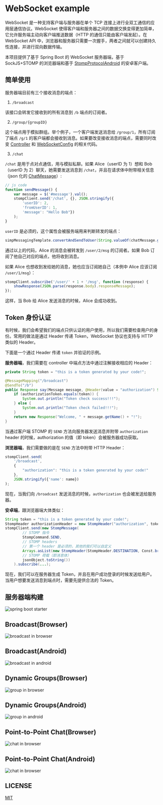 # WebSocket example

WebSocket 是一种支持客户端与服务器在单个 TCP 连接上进行全双工通信的应用层通信协议。WebSocket 使得客户端和服务器之间的数据交换变得更加简单，它允许服务端主动向客户端推送数据（HTTP 的通信只能由客户端发起）。在 WebSocket API 中，浏览器和服务器只需要一次握手，两者之间就可以创建持久性连接，并进行双向数据传输。

本项目提供了基于 Spring Boot 的 WebSocket 服务器端，基于 SockJS+STOMP 的浏览器端和基于 [StompProtocolAndroid](https://github.com/NaikSoftware/StompProtocolAndroid) 的安卓客户端。

## 简单使用

服务器端目前有三个接收消息的端点：

1. `/broadcast`

该接口会转发它接收到的所有消息到 `/b` 端点的订阅者。

2. `/group/{groupID}`

这个端点用于模拟群组。举个例子，一个客户端发送消息给 `/group/1`，所有订阅了端点 `/g/1` 的客户端都会接收到消息。如果要改变接收消息的端点，需要同时改变 [Controller](WebSocketServer/src/main/java/me/xlui/im/web/WebSocketController.java#L29) 和 [WebSocketConfig](WebSocketServer/src/main/java/me/xlui/im/config/WebSocketConfig.java#L26) 的相关代码。

3. `/chat`

`/chat` 是用于点对点通信，用与模拟私聊。如果 Alice（userID 为 1）想和 Bob（userID 为 2）聊天，她需要发送消息到 `/chat`，并且在请求体中附带相关信息（json 化的 [ChatMessage](WebSocketServer/src/main/java/me/xlui/im/message/ChatMessage.java)）:

```js
// js code
function sendMessage() {
    var message = $('#message').val();
    stompClient.send('/chat', {}, JSON.stringify({
        'userID': 2, 
        'fromUserID': 1, 
        'message': "Hello Bob"})
    );
}
```

`userID` 是必须的，这个属性会被服务端用来判断转发的端点：

```java
simpMessagingTemplate.convertAndSendToUser(String.valueOf(chatMessage.getUserID()), "/msg", response);
```

通过以上的代码，Alice 的消息会被转发到 `/user/2/msg` 的订阅者。如果 Bob 订阅了他自己对应的端点，他将收到消息。

如果 Alice 也想收到发给她的消息，她也应当订阅她自己（本例中 Alice 应该订阅 `/user/1/msg`）：

```js
stompClient.subscribe('/user/' + 1 + '/msg', function (response) {
    showResponse(JSON.parse(response.body).responseMessage);
});
```

这样，当 Bob 给 Alice 发送消息的时候，Alice 会成功收到。

## Token 身份认证

有时候，我们会希望我们的端点只供认证的用户使用，所以我们需要检查用户的身份。常用的做法是通过 Header 传递 Token，WebSocket 协议也支持与 HTTP 类似的 Header。

下面是一个通过 Header 传递 `token` 并验证的示例。

**服务器端**，我们需要在 controller 中端点方法中通过注解接收相应的 Header：

```java
private String token = "this is a token generated by your code!";

@MessageMapping("/broadcast")
@SendTo("/b")
public Response say(Message message, @Header(value = "authorization") String authorizationToken) {
    if (authorizationToken.equals(token)) {
        System.out.println("Token check success!!!");
    } else {
        System.out.println("Token check failed!!!");
    }
    return new Response("Welcome, " + message.getName() + "!");
}
```

当通过客户端 STOMP 的 `SEND` 方法向服务器发送消息并附带 `authorization` header 的时候，authorization 的值（即 token）会被服务器成功获取。

**浏览器端**，我们需要做的是在 `SEND` 方法中附带 HTTP Header：

```js
stompClient.send(
    '/broadcast',
    {
        "authorization": "this is a token generated by your code!"
    },
    JSON.stringify({'name': name})
);
```

现在，当我们向 `/broadcast` 发送消息的时候，`authorization` 也会被发送给服务器。

**安卓端**，跟浏览器端大体类似：

```java
String token = "this is a token generated by your code!";
StompHeader authorizationHeader = new StompHeader("authorization", token);
stompClient.send(new StompMessage(
        // STOMP 指令
        StompCommand.SEND,
        // STOMP headers
        // 第一个 header 是必须的，其他的我们可以自定义
        Arrays.asList(new StompHeader(StompHeader.DESTINATION, Const.broadcast), authorizationHeader),
        // STOMP 荷载（即消息体）
        jsonObject.toString())
    ).subscribe(...);
```

现在，我们可以在服务器生成 Token，并且在用户成功登录的时候发送给用户。当用户想要发送消息到端点时，需要先提供合法的 Token。

## 服务器端构建

![spring boot starter](Images/spring-boot-starter.png)

## Broadcast(Browser)

![broadcast in browser](Images/websocket-browser-broadcast.gif)

## Broadcast(Android)

![broadcast in android](Images/websocket-android-broadcast.gif)

## Dynamic Groups(Browser)

![group in browser](Images/websocket-browser-group.gif)

## Dynamic Groups(Android)

![group in android](Images/websocket-android-group.gif)

## Point-to-Point Chat(Browser)

![chat in browser](Images/websocket-browser-chat.gif)

## Point-to-Point Chat(Android)

![chat in browser](Images/websocket-android-chat.gif)

## LICENSE

[MIT](LICENSE)
